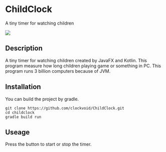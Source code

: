 # ChildClock
A tiny timer for watching children

![](https://i.imgur.com/MC66bcTm.png)

## Description
A tiny timer for watching children created by JavaFX and Kotlin.
This program measure how long children playing game or something in PC.
This program runs 3 billion computers because of JVM.

## Installation
You can build the project by gradle.
```
git clone https://github.com/clockvoid/ChildClock.git
cd childclock
gradle build run
```

## Useage
Press the button to start or stop the timer.
